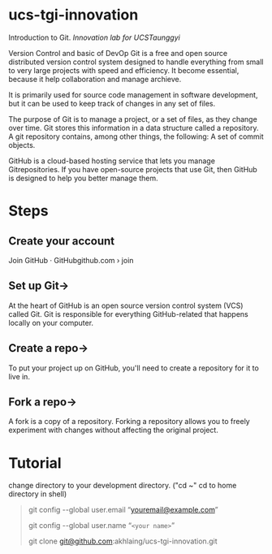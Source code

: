 # ucs-tgi-innovation
Introduction to Git.
_Innovation lab for UCSTaunggyi_

Version Control and basic of DevOp
Git is a free and open source distributed version control system designed to handle everything from small to very large projects with speed and efficiency. It become essential, because it help collaboration and manage archieve. 

 It is primarily used for source code management in software development, but it can be used to keep track of changes in any set of files.

The purpose of Git is to manage a project, or a set of files, as they change over time. Git stores this information in a data structure called a repository. A git repository contains, among other things, the following: A set of commit objects.

GitHub is a cloud-based hosting service that lets you manage Gitrepositories. If you have open-source projects that use Git, then GitHub is designed to help you better manage them.


# Steps
## Create your account

Join GitHub · GitHubgithub.com › join

## Set up Git→
At the heart of GitHub is an open source version control system (VCS) called Git. Git is responsible for everything GitHub-related that happens locally on your computer.

## Create a repo→
To put your project up on GitHub, you'll need to create a repository for it to live in.

## Fork a repo→
A fork is a copy of a repository. Forking a repository allows you to freely experiment with changes without affecting the original project.

# Tutorial
change directory to your development directory. ("cd ~" cd to home directory in shell)

> git config --global user.email “<youremail@example.com>”
> 
> git config --global user.name “`<your name>`”
> 
> git clone git@github.com:akhlaing/ucs-tgi-innovation.git
